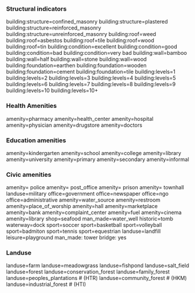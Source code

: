 ### Structural indicators
building:structure=confined_masonry
building:structure=plastered
building:structure=reinforced_masonry
building:structure=unreinforced_masonry
building:roof=weed
building:roof=asbestos
building:roof=tile
building:roof=wood
building:roof=tin
building:condition=excellent
building:condition=good
building:condition=bad
building:condition=very bad
building:wall=bamboo
building:wall=half
building:wall=stone
building:wall=wood 
building:foundation=earthen
building:foundation=wooden
building:foundation=cement
building:foundation=tile
building:levels=1
building:levels=2
building:levels=3
building:levels=4
building:levels=5
building:levels=6
building:levels=7
building:levels=8
building:levels=9
building:levels=10
building:levels=10+

### Health Amenities
amenity=pharmacy
amenity=health_center
amenity=hospital
amenity=physician
amenity=drugstore
amenity=doctors

### Education amenities
amenity=kindergarten
amenity=school
amenity=college
amenity=library
amenity=university
amenity=primary 
amenity=secondary 
amenity=informal 

### Civic amenities
amenity= police
amenity= post_office
amenity= prison
amenity= townhall
landuse=military
office=government
office=newspaper
office=ngo
office=administrative 
amenity=water_source
amenity=restroom
amenity=place_of_worship
amenity=hall
amenity=marketplace
amenity=bank
amenity=complaint_center
amenity=fuel
amenity=cinema
amenity=library
shop=seafood
man_made=water_well
historic=tomb
waterway=dock
sport=soccer
sport=basketball
sport=volleyball
sport=badmiton
sport=tennis
sport=equestrian
landuse=landfill
leisure=playground
man_made: tower
bridge: yes

### Landuse
landuse=farm
landuse=meadowgrass
landuse=fishpond
landuse=salt_field
landuse=forest
landuse=conservation_forest
landuse=family_forest
landuse=peoples_plantations # (HTR)
landuse=community_forest # (HKM)
landuse=industrial_forest # (HTI)
